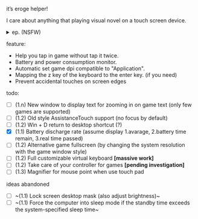 it’s eroge helper!

I care about anything that playing visual novel on a touch screen device.

<details>
<summary>ep. (NSFW)</summary>

![スクリーンショット 2023-05-20 2.44.30.png](https://p.inari.site/usr/497/6467b5fe4463d.png)

![スクリーンショット 2023-05-20 2.44.50.png](https://p.inari.site/usr/497/6467b5fc0dce1.png)

</details>

feature:

 * Help you tap in game without tap it twice.
 * Battery and power consumption monitor.
 * Automatic set game dpi compatible to "Application".
 * Mapping the z key of the keyboard to the enter key. (if you need)
 * Prevent accidental touches on screen edges

todo:

 - [ ] (1.n) New window to display text for zooming in on game text (only few games are supported)
 - [ ] (1.2) Old style AssistanceTouch support (no focus by default)
 - [ ] (1.2) Win + D return to desktop shortcut (?)
 - [x] (1.1) Battery discharge rate (assume display 1.avarage, 2.battery time remain, 3.real time passed)
 - [ ] (1.2) Alternative game fullscreen (by changing the system resolution with the game window style)
 - [ ] (1.2) Full customizable virtual keyboard **[massive work]**
 - [ ] (1.2) Take care of your controller for games **[pending investigation]**
 - [ ] (1.3) Magnifier for mouse point when use touch pad

ideas abandoned
 - [ ] ~(1.1) Lock screen desktop mask (also adjust brightness)~
 - [ ] ~(1.1) Force the computer into sleep mode if the standby time exceeds the system-specified sleep time~
